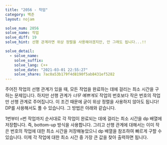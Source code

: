 ```yaml
---
title: "2056 - 작업"
category: 백준
layout: nojam

solve_num: 2056
solve_name: 작업
solve_diff: 19
solve_hint: 선행 관계라면 위상 정렬을 사용해야겠지만, 안 그래도 됩니다...!!

solve_detail:
  - solve_name:
    solve_suffix:
    solve_lang: C++
    solve_date: "2021-03-01 22:55:27"
    solve_share: 7ac0a53b179f4d8190f5ab8431ef5282
---
```


주어진 작업의 선행 관계가 있을 때, 모든 작업을 완료하는 데에 걸리는 최소 시간을 구하는 문제입니다. 하지만 선행 관계가 *너무 예쁘게도* 작업의 번호보다 작은 번호의 작업만 선행 관계로 주어집니다. 이 조건 때문에 굳이 위상 정렬을 사용하지 않아도 됩니다! DP를 사용해서도 풀 수 있습니다. 그 방법은 아래와 같습니다.

1번부터 `n`번 작업까지 순서대로 각 작업이 완료되는 데에 걸리는 최소 시간을 dp 배열에 저장합니다. 즉, bottom-up 방식을 사용합니다. 그리고 선행 관계에 대해서는 이미 작은 번호의 작업에 대한 최소 시간을 저장해놓았으니 dp 배열을 참조하여 빠르게 구할 수 있습니다. 이제 각 작업에 대한 최소 시간 중 가장 큰 값을 찾아 출력하면 됩니다.
